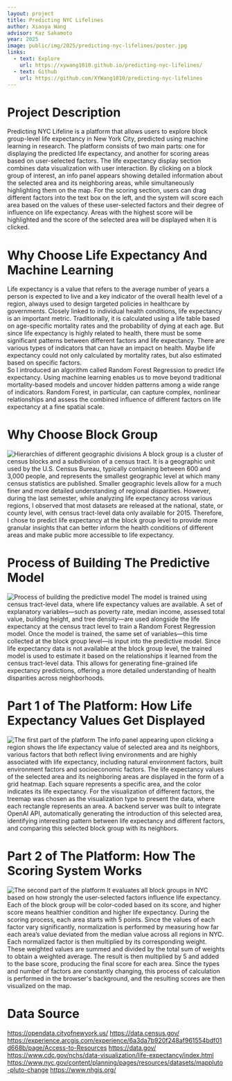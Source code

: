 ```yaml
---
layout: project
title: Predicting NYC Lifelines
author: Xiaoya Wang
advisor: Kaz Sakamoto
year: 2025
image: public/img/2025/predicting-nyc-lifelines/poster.jpg
links:
  - text: Explore
    url: https://xywang1010.github.io/predicting-nyc-lifelines/
  - text: Github
    url: https://github.com/XYWang1010/predicting-nyc-lifelines
---
```


# Project Description
Predicting NYC Lifeline is a platform that allows users to explore block group-level life expectancy in New York City, predicted using machine learning in research. The platform consists of two main parts: one for displaying the predicted life expectancy, and another for scoring areas based on user-selected factors.
The life expectancy display section combines data visualization with user interaction. By clicking on a block group of interest, an info panel appears showing detailed information about the selected area and its neighboring areas, while simultaneously highlighting them on the map.
For the scoring section, users can drag different factors into the text box on the left, and the system will score each area based on the values of these user-selected factors and their degree of influence on life expectancy. Areas with the highest score will be highlighted and the score of the selected area will be displayed when it is clicked.

# Why Choose Life Expectancy And Machine Learning
Life expectancy is a value that refers to the average number of years a person is expected to live and a key indicator of the overall health level of a region, always used to design targeted policies in healthcare by governments. Closely linked to individual health conditions, life expectancy is an important metric.
Traditionally, it is calculated using a life table based on age-specific mortality rates and the probability of dying at each age. But since life expectancy is highly related to health, there must be some significant patterns between different factors and life expectancy. There are various types of indicators that can have an impact on health. Maybe life expectancy could not only calculated by mortality rates, but also estimated based on specific factors.  
So I introduced an algorithm called Random Forest Regression to predict life expectancy. Using machine learning enables us to move beyond traditional mortality-based models and uncover hidden patterns among a wide range of indicators. Random Forest, in particular, can capture complex, nonlinear relationships and assess the combined influence of different factors on life expectancy at a fine spatial scale. 

# Why Choose Block Group
![Hierarchies of different geographic divisions](archive/public/img/2025/predicting-nyc-lifelines/block-group.png)
A block group is a cluster of census blocks and a subdivision of a census tract. It is a geographic unit used by the U.S. Census Bureau, typically containing between 600 and 3,000 people, and represents the smallest geographic level at which many census statistics are published. 
Smaller geographic levels allow for a much finer and more detailed understanding of regional disparities. However, during the last semester, while analyzing life expectancy across various regions, I observed that most datasets are released at the national, state, or county level, with census tract-level data only available for 2015. Therefore, I chose to predict life expectancy at the block group level to provide more granular insights that can better inform the health conditions of different areas and make public more accessible to life expectancy.

# Process of Building The Predictive Model
![Process of building the predictive model](archive/public/img/2025/predicting-nyc-lifelines/predictive-model.png)
The model is trained using census tract-level data, where life expectancy values are available. A set of explanatory variables—such as poverty rate, median income, assessed total value, building height, and tree density—are used alongside the life expectancy at the census tract level to train a Random Forest Regression model.
Once the model is trained, the same set of variables—this time collected at the block group level—is input into the predictive model. Since life expectancy data is not available at the block group level, the trained model is used to estimate it based on the relationships it learned from the census tract-level data. This allows for generating fine-grained life expectancy predictions, offering a more detailed understanding of health disparities across neighborhoods.

# Part 1 of The Platform: How Life Expectancy Values Get Displayed
![The first part of the platform](archive/public/img/2025/predicting-nyc-lifelines/part1.png)
The info panel appearing upon clicking a region shows the life expectancy value of selected area and its neighbors, various factors that both reflect living environments and are highly associated with life expectancy, including natural environment factors, built environment factors and socioeconomic factors. 
The life expectancy values of the selected area and its neighboring areas are displayed in the form of a grid heatmap. Each square represents a specific area, and the color indicates its life expectancy. For the visualization of different factors, the treemap was chosen as the visualization type to present the data, where each rectangle represents an area. 
A backend server was built to integrate OpenAI API, automatically generating the introduction of this selected area, identifying interesting pattern between life expectancy and different factors, and comparing this selected block group with its neighbors.

# Part 2 of The Platform: How The Scoring System Works
![The second part of the platform](archive/public/img/2025/predicting-nyc-lifelines/part2.png)
It evaluates all block groups in NYC based on how strongly the user-selected factors influence life expectancy. Each of the block group will be color-coded based on its score, and higher score means healthier condition and higher life expectancy.
During the scoring process, each area starts with 5 points. Since the values of each factor vary significantly, normalization is performed by measuring how far each area’s value deviated from the median value across all regions in NYC. Each normalized factor is then multiplied by its corresponding weight. These weighted values are summed and divided by the total sum of weights to obtain a weighted average. The result is then multiplied by 5 and added to the base score, producing the final score for each area. Since the types and number of factors are constantly changing, this process of calculation is performed in the browser's background, and the resulting scores are then visualized on the map. 

# Data Source
https://opendata.cityofnewyork.us/
https://data.census.gov/
https://experience.arcgis.com/experience/6a3da7b920f248af961554bdf01d668b/page/Access-to-Resources
https://data.gov/
https://www.cdc.gov/nchs/data-visualization/life-expectancy/index.html
https://www.nyc.gov/content/planning/pages/resources/datasets/mappluto-pluto-change
https://www.nhgis.org/
